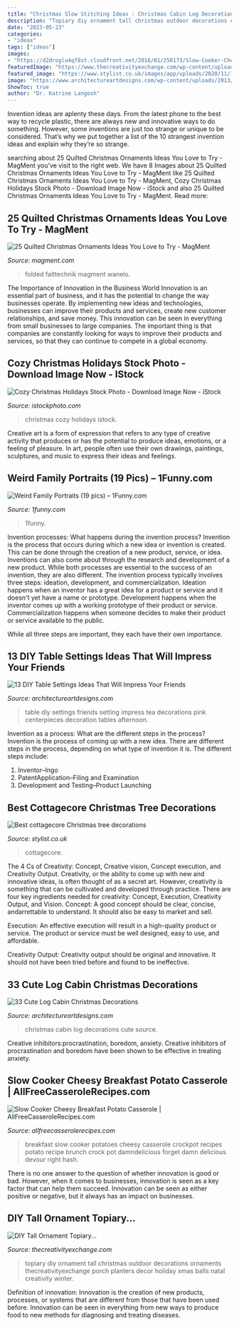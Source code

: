 ```yaml
---
title: "Christmas Slow Stitching Ideas : Christmas Cabin Log Decorations Cute Source"
description: "Topiary diy ornament tall christmas outdoor decorations ornaments thecreativityexchange porch planters decor holiday xmas balls natal creativity winter"
date: "2023-05-23"
categories:
- "ideas"
tags: ["ideas"]
images:
- "https://d2droglu4qf8st.cloudfront.net/2016/01/250173/Slow-Cooker-Cheesy-Breakfast-Potato-Casserole_ExtraLarge800_ID-1352312.jpg?v=1352312"
featuredImage: "https://www.thecreativityexchange.com/wp-content/uploads/2013/12/DIY-Ornament-Topiary-The-Creativity-Exchange1-682x1024.jpg"
featured_image: "https://www.stylist.co.uk/images/app/uploads/2020/11/11143925/mushrrooms-1680x880.jpg?w=1680&amp;h=880&amp;fit=max&amp;auto=format%2Ccompress"
image: "https://www.architectureartdesigns.com/wp-content/uploads/2013/02/DIY-Table-Settings-Ideas-12.jpg"
ShowToc: true
author: "Dr. Katrine Langosh"
---
```



Invention ideas are aplenty these days. From the latest phone to the best way to recycle plastic, there are always new and innovative ways to do something. However, some inventions are just too strange or unique to be considered. That’s why we put together a list of the 10 strangest invention ideas and explain why they’re so strange.

	

		
searching about 25 Quilted Christmas Ornaments Ideas You Love to Try - MagMent you've visit to the right web. We have 8 Images about 25 Quilted Christmas Ornaments Ideas You Love to Try - MagMent like 25 Quilted Christmas Ornaments Ideas You Love to Try - MagMent, Cozy Christmas Holidays Stock Photo - Download Image Now - iStock and also 25 Quilted Christmas Ornaments Ideas You Love to Try - MagMent. Read more:
		
    
## 25 Quilted Christmas Ornaments Ideas You Love To Try - MagMent

<img loading=lazy src="http://magment.com/wp-content/uploads/2016/10/Cathedral-Window-Quilt-Christmas-Ornament.jpg" onerror="this.onerror=null;this.src='https://tse1.mm.bing.net/th?id=OIP.grVYsBxUqraN3yZN_RNtZgHaKH&amp;pid=15.1';" alt="25 Quilted Christmas Ornaments Ideas You Love to Try - MagMent">

_Source: magment.com_

>folded falttechnik magment wanelo. 

	

The Importance of Innovation in the Business World
Innovation is an essential part of business, and it has the potential to change the way businesses operate. By implementing new ideas and technologies, businesses can improve their products and services, create new customer relationships, and save money. This innovation can be seen in everything from small businesses to large companies. The important thing is that companies are constantly looking for ways to improve their products and services, so that they can continue to compete in a global economy.

    
## Cozy Christmas Holidays Stock Photo - Download Image Now - IStock

<img loading=lazy src="https://media.istockphoto.com/photos/cozy-christmas-holidays-picture-id498138996" onerror="this.onerror=null;this.src='https://tse1.mm.bing.net/th?id=OIP.k-ZCY03T_3i9guo_h5bEIgHaE7&amp;pid=15.1';" alt="Cozy Christmas Holidays Stock Photo - Download Image Now - iStock">

_Source: istockphoto.com_

>christmas cozy holidays istock. 

	

Creative art is a form of expression that refers to any type of creative activity that produces or has the potential to produce ideas, emotions, or a feeling of pleasure. In art, people often use their own drawings, paintings, sculptures, and music to express their ideas and feelings.

    
## Weird Family Portraits (19 Pics) – 1Funny.com

<img loading=lazy src="https://1funny.com/wp-content/uploads/2013/10/weird_and_kinda_creepy_family_portraits_640_13.jpg" onerror="this.onerror=null;this.src='https://tse3.mm.bing.net/th?id=OIP.6oX9A35v6ih2R05EQ4FDtwHaLH&amp;pid=15.1';" alt="Weird Family Portraits (19 pics) – 1Funny.com">

_Source: 1funny.com_

>1funny. 

	

Invention processes: What happens during the invention process?
Invention is the process that occurs during which a new idea or invention is created. This can be done through the creation of a new product, service, or idea. Inventions can also come about through the research and development of a new product. While both processes are essential to the success of an invention, they are also different. 
The invention process typically involves three steps: ideation, development, and commercialization. Ideation happens when an inventor has a great idea for a product or service and it doesn't yet have a name or prototype. Development happens when the inventor comes up with a working prototype of their product or service. Commercialization happens when someone decides to make their product or service available to the public. 

While all three steps are important, they each have their own importance.

    
## 13 DIY Table Settings Ideas That Will Impress Your Friends

<img loading=lazy src="https://www.architectureartdesigns.com/wp-content/uploads/2013/02/DIY-Table-Settings-Ideas-12.jpg" onerror="this.onerror=null;this.src='https://tse2.mm.bing.net/th?id=OIP.AEQNExctm5hg7oBIv6hPrwHaLG&amp;pid=15.1';" alt="13 DIY Table Settings Ideas That Will Impress Your Friends">

_Source: architectureartdesigns.com_

>table diy settings friends setting impress tea decorations pink centerpieces decoration tables afternoon. 

	

Invention as a process: What are the different steps in the process?
Invention is the process of coming up with a new idea. There are different steps in the process, depending on what type of invention it is. The different steps include: 
1. Inventor–Ingo 
2. PatentApplication–Filing and Examination 
3. Development and Testing–Product Launching 

    
## Best Cottagecore Christmas Tree Decorations

<img loading=lazy src="https://www.stylist.co.uk/images/app/uploads/2020/11/11143925/mushrrooms-1680x880.jpg?w=1680&amp;h=880&amp;fit=max&amp;auto=format%2Ccompress" onerror="this.onerror=null;this.src='https://tse3.mm.bing.net/th?id=OIP.hL4MJgonjchzySvdKYVvHwHaD4&amp;pid=15.1';" alt="Best cottagecore Christmas tree decorations">

_Source: stylist.co.uk_

>cottagecore. 

	

The 4 Cs of Creativity: Concept, Creative vision, Concept execution, and Creativity Output.
Creativity, or the ability to come up with new and innovative ideas, is often thought of as a secret art. However, creativity is something that can be cultivated and developed through practice. There are four key ingredients needed for creativity: Concept, Execution, Creativity Output, and Vision.
Concept: A good concept should be clear, concise, andarrettable to understand. It should also be easy to market and sell.

Execution: An effective execution will result in a high-quality product or service. The product or service must be well designed, easy to use, and affordable.

Creativity Output: Creativity output should be original and innovative. It should not have been tried before and found to be ineffective.

    
## 33 Cute Log Cabin Christmas Decorations

<img loading=lazy src="https://www.architectureartdesigns.com/wp-content/uploads/2013/11/1630.jpg" onerror="this.onerror=null;this.src='https://tse1.mm.bing.net/th?id=OIP.ZodmGK11OLEpnpYu-ykfZwAAAA&amp;pid=15.1';" alt="33 Cute Log Cabin Christmas Decorations">

_Source: architectureartdesigns.com_

>christmas cabin log decorations cute source. 

	

Creative inhibitors:procrastination, boredom, anxiety.
Creative inhibitors of procrastination and boredom have been shown to be effective in treating anxiety.

    
## Slow Cooker Cheesy Breakfast Potato Casserole | AllFreeCasseroleRecipes.com

<img loading=lazy src="https://d2droglu4qf8st.cloudfront.net/2016/01/250173/Slow-Cooker-Cheesy-Breakfast-Potato-Casserole_ExtraLarge800_ID-1352312.jpg?v=1352312" onerror="this.onerror=null;this.src='https://tse1.mm.bing.net/th?id=OIP.4fb92FYtpfP2X5_L1vY1mAHaLH&amp;pid=15.1';" alt="Slow Cooker Cheesy Breakfast Potato Casserole | AllFreeCasseroleRecipes.com">

_Source: allfreecasserolerecipes.com_

>breakfast slow cooker potatoes cheesy casserole crockpot recipes potato recipe brunch crock pot damndelicious forget damn delicious devour right hash. 

	

There is no one answer to the question of whether innovation is good or bad. However, when it comes to businesses, innovation is seen as a key factor that can help them succeed. Innovation can be seen as either positive or negative, but it always has an impact on businesses.

    
## DIY Tall Ornament Topiary...

<img loading=lazy src="https://www.thecreativityexchange.com/wp-content/uploads/2013/12/DIY-Ornament-Topiary-The-Creativity-Exchange1-682x1024.jpg" onerror="this.onerror=null;this.src='https://tse3.mm.bing.net/th?id=OIP.-0Vbh2mTecYEfZEb2LsLtgHaLH&amp;pid=15.1';" alt="DIY Tall Ornament Topiary...">

_Source: thecreativityexchange.com_

>topiary diy ornament tall christmas outdoor decorations ornaments thecreativityexchange porch planters decor holiday xmas balls natal creativity winter. 

	

Definition of innovation:
Innovation is the creation of new products, processes, or systems that are different from those that have been used before. Innovation can be seen in everything from new ways to produce food to new methods for diagnosing and treating diseases.

